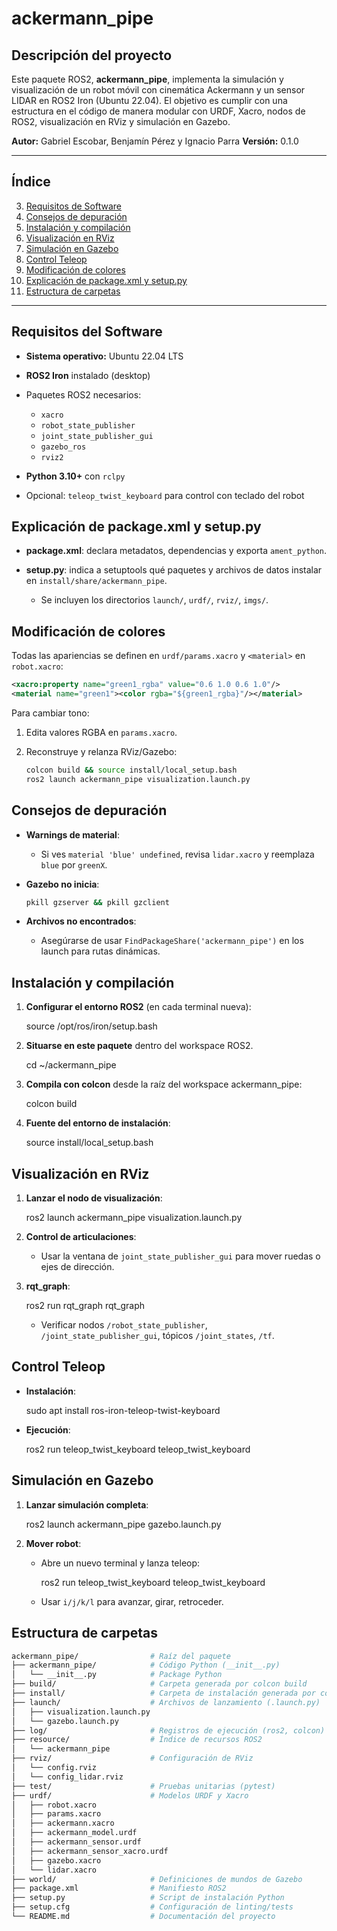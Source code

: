 # ackermann_pipe

## Descripción del proyecto

Este paquete ROS2, **ackermann_pipe**, implementa la simulación y visualización de un robot móvil con cinemática Ackermann y un sensor LIDAR en ROS2 Iron (Ubuntu 22.04). El objetivo es cumplir con una estructura en el código de manera modular con URDF, Xacro, nodos de ROS2, visualización en RViz y simulación en Gazebo.

**Autor:** Gabriel Escobar, Benjamín Pérez y Ignacio Parra
**Versión:** 0.1.0

---

## Índice

3. [Requisitos de Software](#requisitos-del-software)
4. [Consejos de depuración](#consejos-de-depuración)
5. [Instalación y compilación](#instalación-y-compilación)
6. [Visualización en RViz](#visualización-en-rviz)
7. [Simulación en Gazebo](#simulación-en-gazebo)
8. [Control Teleop](#control-teleop)
9. [Modificación de colores](#modificación-de-colores)
10. [Explicación de package.xml y setup.py](#explicación-de-packagexml-y-setuppy)
11. [Estructura de carpetas](#estructura-de-carpetas)

---

## Requisitos del Software

* **Sistema operativo:** Ubuntu 22.04 LTS
* **ROS2 Iron** instalado (desktop)
* Paquetes ROS2 necesarios:

  * `xacro`
  * `robot_state_publisher`
  * `joint_state_publisher_gui`
  * `gazebo_ros`
  * `rviz2`
* **Python 3.10+** con `rclpy`
* Opcional: `teleop_twist_keyboard` para control con teclado del robot

## Explicación de package.xml y setup.py

* **package.xml**: declara metadatos, dependencias y exporta `ament_python`.
* **setup.py**: indica a setuptools qué paquetes y archivos de datos instalar en `install/share/ackermann_pipe`.

  * Se incluyen los directorios `launch/`, `urdf/`, `rviz/`, `imgs/`.


## Modificación de colores

Todas las apariencias se definen en `urdf/params.xacro` y `<material>` en `robot.xacro`:

```xml
<xacro:property name="green1_rgba" value="0.6 1.0 0.6 1.0"/>
<material name="green1"><color rgba="${green1_rgba}"/></material>
```

Para cambiar tono:

1. Edita valores RGBA en `params.xacro`.
2. Reconstruye y relanza RViz/Gazebo:

   ```bash
   colcon build && source install/local_setup.bash
   ros2 launch ackermann_pipe visualization.launch.py
   ```

 
## Consejos de depuración

* **Warnings de material**:

  * Si ves `material 'blue' undefined`, revisa `lidar.xacro` y reemplaza `blue` por `greenX`.
* **Gazebo no inicia**:

  ```bash
  pkill gzserver && pkill gzclient
  ```
* **Archivos no encontrados**:

  * Asegúrarse de usar `FindPackageShare('ackermann_pipe')` en los launch para rutas dinámicas.
 
## Instalación y compilación

1. **Configurar el entorno ROS2** (en cada terminal nueva):

   source /opt/ros/iron/setup.bash
 
2. **Situarse en este paquete** dentro del workspace ROS2.

   cd ~/ackermann_pipe

3. **Compila con colcon** desde la raíz del workspace ackermann_pipe:

   colcon build

4. **Fuente del entorno de instalación**:

   source install/local_setup.bash
 
   
## Visualización en RViz

1. **Lanzar el nodo de visualización**:

   ros2 launch ackermann_pipe visualization.launch.py

2. **Control de articulaciones**:

   * Usar la ventana de `joint_state_publisher_gui` para mover ruedas o ejes de dirección.

3. **rqt_graph**:

   ros2 run rqt_graph rqt_graph


   * Verificar nodos `/robot_state_publisher`, `/joint_state_publisher_gui`, tópicos `/joint_states`, `/tf`.


## Control Teleop

* **Instalación**:

  sudo apt install ros-iron-teleop-twist-keyboard

* **Ejecución**:

  ros2 run teleop_twist_keyboard teleop_twist_keyboard


## Simulación en Gazebo

1. **Lanzar simulación completa**:

   ros2 launch ackermann_pipe gazebo.launch.py

3. **Mover robot**:

   * Abre un nuevo terminal y lanza teleop:

     ros2 run teleop_twist_keyboard teleop_twist_keyboard

   * Usar `i/j/k/l` para avanzar, girar, retroceder.
   

## Estructura de carpetas

`````bash
ackermann_pipe/                # Raíz del paquete
├── ackermann_pipe/            # Código Python (__init__.py)
│   └── __init__.py            # Package Python
├── build/                     # Carpeta generada por colcon build
├── install/                   # Carpeta de instalación generada por colcon build
├── launch/                    # Archivos de lanzamiento (.launch.py)
│   ├── visualization.launch.py
│   └── gazebo.launch.py
├── log/                       # Registros de ejecución (ros2, colcon)
├── resource/                  # Índice de recursos ROS2
│   └── ackermann_pipe
├── rviz/                      # Configuración de RViz
│   └── config.rviz
│   └── config_lidar.rviz
├── test/                      # Pruebas unitarias (pytest)
├── urdf/                      # Modelos URDF y Xacro
│   ├── robot.xacro
│   ├── params.xacro
│   ├── ackermann.xacro
│   ├── ackermann_model.urdf
│   ├── ackermann_sensor.urdf
│   ├── ackermann_sensor_xacro.urdf
│   ├── gazebo.xacro
│   └── lidar.xacro
├── world/                     # Definiciones de mundos de Gazebo
├── package.xml                # Manifiesto ROS2
├── setup.py                   # Script de instalación Python
├── setup.cfg                  # Configuración de linting/tests
└── README.md                  # Documentación del proyecto
